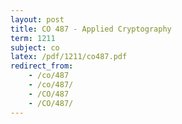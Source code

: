 ```yaml
---
layout: post
title: CO 487 - Applied Cryptography
term: 1211
subject: co
latex: /pdf/1211/co487.pdf
redirect_from:
    - /co/487
    - /co/487/
    - /CO/487
    - /CO/487/
---
```

